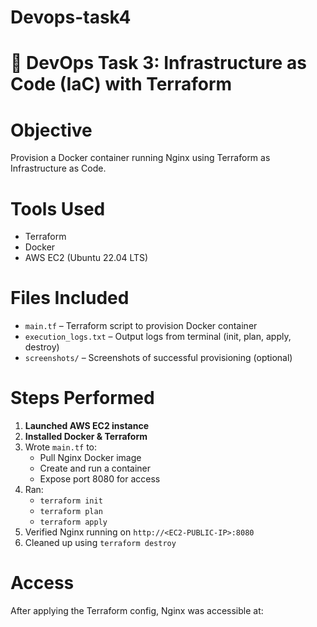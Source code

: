 # Devops-task4
# 🚀 DevOps Task 3: Infrastructure as Code (IaC) with Terraform

# Objective
Provision a Docker container running Nginx using Terraform as Infrastructure as Code.

# Tools Used
- Terraform
- Docker
- AWS EC2 (Ubuntu 22.04 LTS)

#  Files Included
- `main.tf` – Terraform script to provision Docker container
- `execution_logs.txt` – Output logs from terminal (init, plan, apply, destroy)
- `screenshots/` – Screenshots of successful provisioning (optional)

# Steps Performed

1. **Launched AWS EC2 instance**
2. **Installed Docker & Terraform**
3. Wrote `main.tf` to:
   - Pull Nginx Docker image
   - Create and run a container
   - Expose port 8080 for access
4. Ran:
   - `terraform init`
   - `terraform plan`
   - `terraform apply`
5. Verified Nginx running on `http://<EC2-PUBLIC-IP>:8080`
6. Cleaned up using `terraform destroy`

# Access
After applying the Terraform config, Nginx was accessible at:
